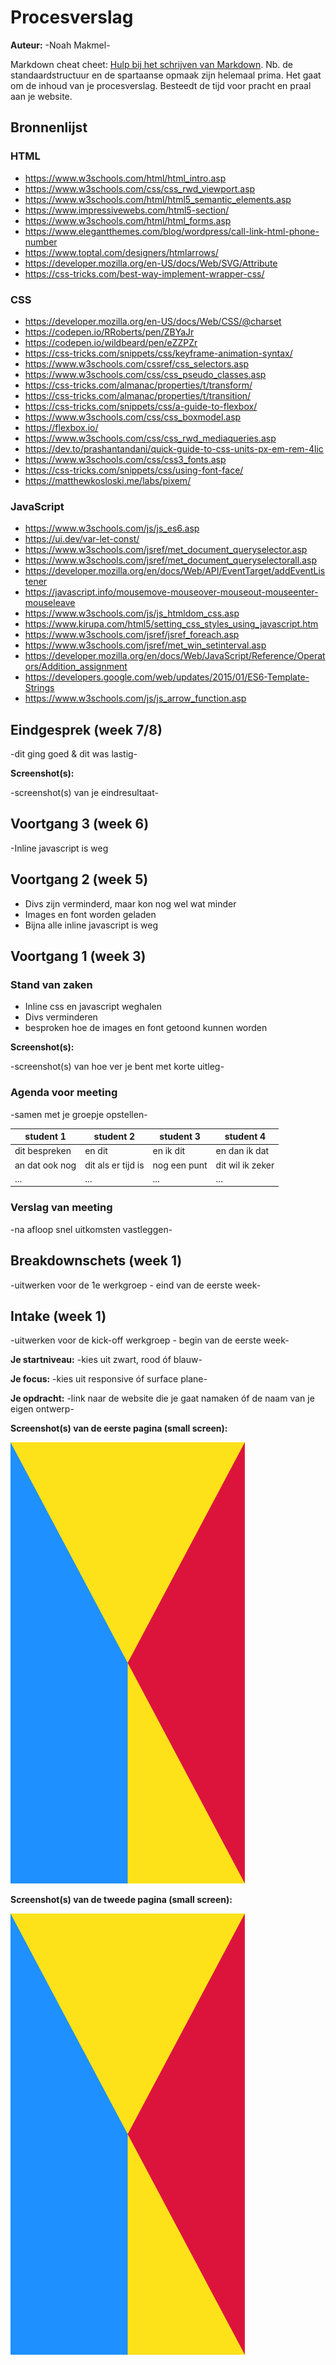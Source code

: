 # Procesverslag
**Auteur:** -Noah Makmel-

Markdown cheat cheet: [Hulp bij het schrijven van Markdown](https://github.com/adam-p/markdown-here/wiki/Markdown-Cheatsheet). Nb. de standaardstructuur en de spartaanse opmaak zijn helemaal prima. Het gaat om de inhoud van je procesverslag. Besteedt de tijd voor pracht en praal aan je website.



## Bronnenlijst

### HTML
- https://www.w3schools.com/html/html_intro.asp
- https://www.w3schools.com/css/css_rwd_viewport.asp
- https://www.w3schools.com/html/html5_semantic_elements.asp
- https://www.impressivewebs.com/html5-section/
- https://www.w3schools.com/html/html_forms.asp
- https://www.elegantthemes.com/blog/wordpress/call-link-html-phone-number
- https://www.toptal.com/designers/htmlarrows/
- https://developer.mozilla.org/en-US/docs/Web/SVG/Attribute
- https://css-tricks.com/best-way-implement-wrapper-css/

### CSS
- https://developer.mozilla.org/en-US/docs/Web/CSS/@charset
- https://codepen.io/RRoberts/pen/ZBYaJr
- https://codepen.io/wildbeard/pen/eZZPZr
- https://css-tricks.com/snippets/css/keyframe-animation-syntax/
- https://www.w3schools.com/cssref/css_selectors.asp
- https://www.w3schools.com/css/css_pseudo_classes.asp
- https://css-tricks.com/almanac/properties/t/transform/
- https://css-tricks.com/almanac/properties/t/transition/
- https://css-tricks.com/snippets/css/a-guide-to-flexbox/
- https://www.w3schools.com/css/css_boxmodel.asp
- https://flexbox.io/
- https://www.w3schools.com/css/css_rwd_mediaqueries.asp
- https://dev.to/prashantandani/quick-guide-to-css-units-px-em-rem-4lic
- https://www.w3schools.com/css/css3_fonts.asp
- https://css-tricks.com/snippets/css/using-font-face/
- https://matthewkosloski.me/labs/pixem/

### JavaScript
- https://www.w3schools.com/js/js_es6.asp
- https://ui.dev/var-let-const/
- https://www.w3schools.com/jsref/met_document_queryselector.asp
- https://www.w3schools.com/jsref/met_document_queryselectorall.asp
- https://developer.mozilla.org/en/docs/Web/API/EventTarget/addEventListener
- https://javascript.info/mousemove-mouseover-mouseout-mouseenter-mouseleave
- https://www.w3schools.com/js/js_htmldom_css.asp
- https://www.kirupa.com/html5/setting_css_styles_using_javascript.htm
- https://www.w3schools.com/jsref/jsref_foreach.asp
- https://www.w3schools.com/jsref/met_win_setinterval.asp
- https://developer.mozilla.org/en/docs/Web/JavaScript/Reference/Operators/Addition_assignment
- https://developers.google.com/web/updates/2015/01/ES6-Template-Strings
- https://www.w3schools.com/js/js_arrow_function.asp



## Eindgesprek (week 7/8)

-dit ging goed & dit was lastig-

**Screenshot(s):**

-screenshot(s) van je eindresultaat-


## Voortgang 3 (week 6)

-Inline javascript is weg

## Voortgang 2 (week 5)

- Divs zijn verminderd, maar kon nog wel wat minder
- Images en font worden geladen
- Bijna alle inline javascript is weg



## Voortgang 1 (week 3)

### Stand van zaken

- Inline css en javascript weghalen
- Divs verminderen
- besproken hoe de images en font getoond kunnen worden
 

**Screenshot(s):**

-screenshot(s) van hoe ver je bent met korte uitleg-

### Agenda voor meeting

-samen met je groepje opstellen-

| student 1      | student 2          | student 3    | student 4        |
| ---            | ---                | ---          | ---              |
| dit bespreken  | en dit             | en ik dit    | en dan ik dat    |
| an dat ook nog | dit als er tijd is | nog een punt | dit wil ik zeker |
| ...            | ...                | ...          | ...              |

### Verslag van meeting

-na afloop snel uitkomsten vastleggen-



## Breakdownschets (week 1)

-uitwerken voor de 1e werkgroep - eind van de eerste week-



## Intake (week 1)
-uitwerken voor de kick-off werkgroep - begin van de eerste week-

**Je startniveau:** -kies uit zwart, rood óf blauw-

**Je focus:** -kies uit responsive óf surface plane-

**Je opdracht:** -link naar de website die je gaat namaken óf de naam van je eigen ontwerp-

**Screenshot(s) van de eerste pagina (small screen):**

<img src="images/dummy-plaatje.svg" width="375px" alt="omschrijving van de pagina">

**Screenshot(s) van de tweede pagina (small screen):**

<img src="images/dummy-plaatje.svg" width="375px" alt="omschrijving van de pagina">
